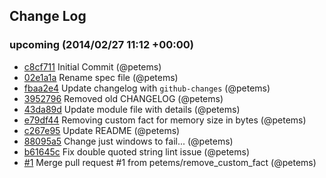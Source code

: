 ## Change Log

### upcoming (2014/02/27 11:12 +00:00)
- [c8cf711](https://github.com/petems/puppet-swap_file/commit/c8cf711bb10f100c0b9ad66a16e7e54a54f776d3) Initial Commit (@petems)
- [02e1a1a](https://github.com/petems/puppet-swap_file/commit/02e1a1ab01886028bf79e7bc870df110a53cf5b7) Rename spec file (@petems)
- [fbaa2e4](https://github.com/petems/puppet-swap_file/commit/fbaa2e46f632142f4dc63c4928c8e9e206920a2c) Update changelog with `github-changes` (@petems)
- [3952796](https://github.com/petems/puppet-swap_file/commit/39527966fac72219a1b938af38b8f3a71e3e428e) Removed old CHANGELOG (@petems)
- [43da89d](https://github.com/petems/puppet-swap_file/commit/43da89d4e4d49b4a08c16d6fa2a38774f59910fc) Update module file with details (@petems)
- [e79df44](https://github.com/petems/puppet-swap_file/commit/e79df44578f4bf1b70168bd8fa9cb3a9620463a0) Removing custom fact for memory size in bytes (@petems)
- [c267e95](https://github.com/petems/puppet-swap_file/commit/c267e959720e1cdb8573a4c44be0e0db2a48d411) Update README (@petems)
- [88095a5](https://github.com/petems/puppet-swap_file/commit/88095a5f9cebdb5499e57dab01fa208f4341d9f9) Change just windows to fail... (@petems)
- [b61645c](https://github.com/petems/puppet-swap_file/commit/b61645c00d8761a0d07ecc0da8a5ffe4bb4bdab7) Fix double quoted string lint issue (@petems)
- [#1](https://github.com/petems/puppet-swap_file/pull/1) Merge pull request #1 from petems/remove_custom_fact (@petems)
